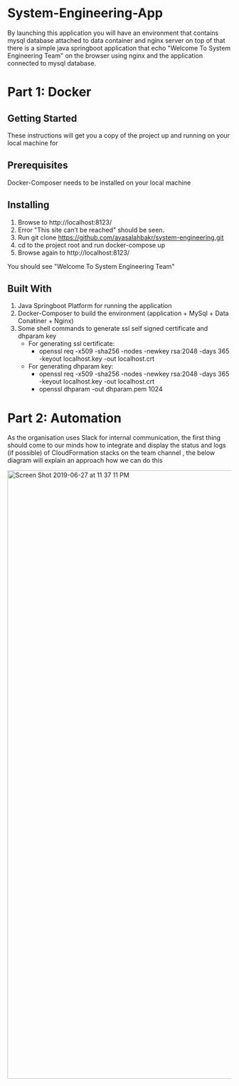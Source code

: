 # System-Engineering-App
By launching this application you will have an environment that contains mysql database attached to data container and nginx server on top of that there is a simple java springboot application that echo "Welcome To System Engineering Team" on the browser using nginx and the application connected to mysql database.

# Part 1: Docker

## Getting Started
These instructions will get you a copy of the project up and running on your local machine for 

## Prerequisites
Docker-Composer needs to be installed on your local machine

## Installing
1) Browse to http://localhost:8123/
2) Error "This site can’t be reached" should be seen.
3) Run git clone https://github.com/ayasalahbakr/system-engineering.git
4) cd to the project root and run docker-compose up
5) Browse again to http://localhost:8123/

You should see "Welcome To System Engineering Team"

## Built With
1) Java Springboot Platform for running the application
2) Docker-Composer to build the environment (application + MySql + Data Conatiner + Nginx)
3) Some shell commands to generate ssl self signed certificate and dhparam key
    * For generating ssl certificate:
        - openssl req -x509 -sha256 -nodes -newkey rsa:2048 -days 365 -keyout localhost.key -out    localhost.crt
    * For generating dhparam key:
        - openssl req -x509 -sha256 -nodes -newkey rsa:2048 -days 365 -keyout localhost.key -out localhost.crt
        - openssl dhparam -out dhparam.pem 1024


# Part 2: Automation

As the organisation uses Slack for internal communication, the first thing should come to our minds how to integrate and display the status and logs (if possible) of CloudFormation stacks on the team channel , the below diagram will explain an approach how we can do this

<img width="1365" alt="Screen Shot 2019-06-27 at 11 37 11 PM" src="https://user-images.githubusercontent.com/28259567/60302618-8fb71400-9934-11e9-93f4-84e14f3f81ab.png">
